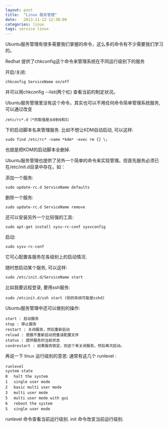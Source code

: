 ```yaml
---
layout: post
title:  "Linux 服务管理"
date:   2013-11-12 12:38:00
categories: linux
tags: service linux
---
```


Ubuntu服务管理有很多需要我们掌握的命令，这么多的命令有不少需要我们学习的。

Redhat 提供了chkconfig这个命令来管理系统在不同运行级别下的服务

开启/关闭: 

	chkconfig ServiceName on/off 

并可以用chkconfig \-\-list(两个杠) 查看当前的制定状况。

Ubuntu服务管理里没有这个命令，其实也可以不用任何命令简单管理系统服务, 可以通过改变 

	/etc/rc*.d（*的取值是从0到6和S）

下的启动脚本名来管理服务. 比如不想让KDM自动启动, 可以这样: 

	sudo find /etc/rc* -name *kdm* -exec rm {} \; 

也就是把KDM的启动脚本全删掉.

Ubuntu服务管理也提供了另外一个简单的命令来实现管理。但首先服务必须已在/etc/init.d目录中存在。如：

添加一个服务: 

	sudo update-rc.d ServiceName defaults

删除一个服务: 

	sudo update-rc.d ServiceName remove

还可以安装另外一个比较强的工具: 

	sudo apt-get install sysv-rc-conf sysvconfig

启动: 

	sudo sysv-rc-conf

它可心配置各服务在各级别上的启动情况.

随时想启动某个服务, 可以这样: 

	sudo /etc/init.d/ServiceName start

比如我要远程登录, 要用ssh服务: 

	sudo /etcinit.d/ssh start (别的系统可能是sshd)

Ubuntu服务管理中还可以做别的操作:

	start : 启动服务
	stop : 停止服务
	restart : 关闭服务，然后重新启动
	reload : 使服不重新启动而重读配置文件
	status : 提供服务的当前状态
	condrestart : 如果服务锁定，则这个来关闭服务，然后再次启动。

再说一下 linux 运行级别的意思: 通常有这几个 runlevel : 

	runlevel　 
	system state
	0　 halt the system 
	1 　single user mode 
	2　 basic multi user mode 
	3　 multi user mode 
	5　 multi user mode with gui 
	6　 reboot the system 
	S 　single user mode 

runlevel 命令查看当前运行级别. init 命令改变当前运行级别.
